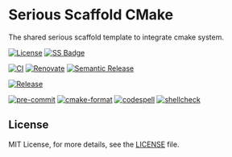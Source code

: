 # Serious Scaffold CMake

<!-- SPHINX-START -->

The shared serious scaffold template to integrate cmake system.

[![License](https://img.shields.io/github/license/serious-scaffold/ss-cmake)](https://github.com/serious-scaffold/ss-cmake/blob/master/LICENSE)
[![SS Badge](https://img.shields.io/badge/Serious%20Scaffold-cmake-blue)](https://github.com/serious-scaffold/ss-cmake)

[![CI](https://github.com/serious-scaffold/ss-cmake/actions/workflows/ci.yml/badge.svg)](https://github.com/serious-scaffold/ss-cmake/actions/workflows/ci.yml)
[![Renovate](https://github.com/serious-scaffold/ss-cmake/actions/workflows/renovate.yml/badge.svg)](https://github.com/serious-scaffold/ss-cmake/actions/workflows/renovate.yml)
[![Semantic Release](https://github.com/serious-scaffold/ss-cmake/actions/workflows/semantic-release.yml/badge.svg)](https://github.com/serious-scaffold/ss-cmake/actions/workflows/semantic-release.yml)

[![Release](https://img.shields.io/github/v/release/serious-scaffold/ss-cmake)](https://github.com/serious-scaffold/ss-cmake/releases)

[![pre-commit](https://img.shields.io/badge/pre--commit-enabled-brightgreen?logo=pre-commit)](https://github.com/pre-commit/pre-commit)
[![cmake-format](https://img.shields.io/badge/cmake--format-enabled-blue)](https://github.com/cheshirekow/cmake-format-precommit)
[![codespell](https://img.shields.io/badge/codespell-enabled-blue)](https://github.com/codespell-project/codespell)
[![shellcheck](https://img.shields.io/badge/shellcheck-enabled-blue)](https://github.com/shellcheck-py/shellcheck-py)

## License

MIT License, for more details, see the [LICENSE](https://github.com/serious-scaffold/ss-cmake/blob/master/LICENSE) file.
